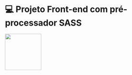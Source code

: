 # 💻 Projeto Front-end com pré-processador SASS
<img width="120px" src="https://cdn.worldvectorlogo.com/logos/sass-1.svg">
